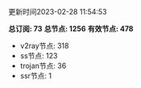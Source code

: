 更新时间2023-02-28 11:54:53

**总订阅: 73**
**总节点: 1256**
**有效节点: 478**
- v2ray节点: 318
- ss节点: 123
- trojan节点: 36
- ssr节点: 1
